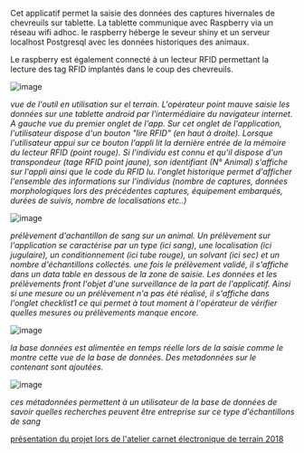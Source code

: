 
Cet applicatif permet la saisie des données des captures hivernales de chevreuils sur tablette. La tablette communique avec Raspberry via un réseau wifi adhoc. le raspberry héberge le seveur shiny et un serveur localhost Postgresql avec les données historiques des animaux.

Le raspberry est également connecté à un lecteur RFID permettant la lecture des tag RFID implantés dans le coup des chevreuils.

![image](https://user-images.githubusercontent.com/39738426/124924562-e1063d80-dffb-11eb-9fb3-e91e9c4a2001.png)

*vue de l'outil en utilisation sur el terrain. L'opérateur point mauve saisie les données sur une tablette android par l'intermédiaire du navigateur internet. A gauche vue du premier onglet de l'app. Sur cet onglet de l'application, l'utilisateur dispose d'un bouton "lire RFID" (en haut à droite). Lorsque l'utilisateur appui sur ce bouton l'appli lit la dernière entrée de la mémoire du lecteur RFID (point rouge). Si l'individu est connu et qu'il dispose d'un transpondeur (tage RFID point jaune), son identifiant (N° Animal) s'affiche sur l'appli ainsi que le code du RFID lu. l'onglet historique permet d'afficher l'ensemble des informations sur l'individus (nombre de captures, données morphologiques lors des précédentes captures, équipement embarqués, durées de suivis, nombre de localisations etc..)*


 ![image](https://user-images.githubusercontent.com/39738426/124926204-87067780-dffd-11eb-8c7e-4978d715afa0.png)

*prélèvement d'achantillon de sang sur un animal. Un prélèvement sur l'application se caractérise par un type (ici sang), une localisation (ici jugulaire), un conditionnement (ici tube rouge), un solvant (ici sec) et un nombre d'échantillons collectés. une fois le prélèvement validé, il s'affiche dans un data table en dessous de la zone de saisie. Les données et les prélèvements front l'objet d'une surveillance de la part de l'applicatif. Ainsi si une mesure ou un prélèvement n'a pas été réalisé, il s'affiche dans l'onglet checklist1 ce qui permet à tout moment à l'opérateur de vérifier quelles mesures ou prélèvements manque encore.* 

![image](https://user-images.githubusercontent.com/39738426/124926974-668aed00-dffe-11eb-9361-20f23b1d0fc2.png)

*la base données est alimentée en temps réelle lors de la saisie comme le montre cette vue de la base de données. Des metadonnées sur le contenant sont ajoutées.*

![image](https://user-images.githubusercontent.com/39738426/124927220-af42a600-dffe-11eb-873d-df555f101853.png)

*ces métadonnées permettent à un utilisateur de la base de données de savoir quelles recherches peuvent être entreprise sur ce type d'échantillons de sang*

[présentation du projet lors de l'atelier carnet électronique de terrain 2018](https://oreme.org/app/uploads/Chaval_Atelier2018.pdf)
